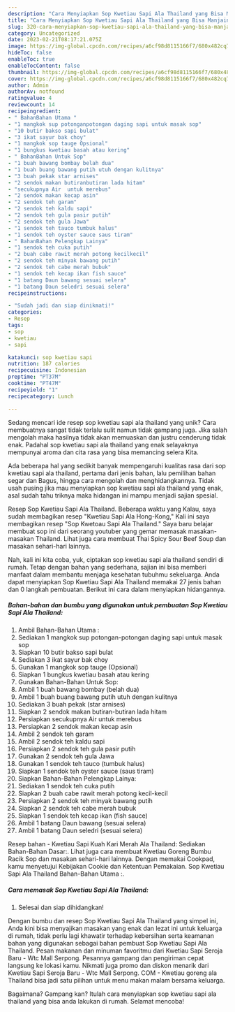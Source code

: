 ```yaml
---
description: "Cara Menyiapkan Sop Kwetiau Sapi Ala Thailand yang Bisa Manjain Lidah"
title: "Cara Menyiapkan Sop Kwetiau Sapi Ala Thailand yang Bisa Manjain Lidah"
slug: 320-cara-menyiapkan-sop-kwetiau-sapi-ala-thailand-yang-bisa-manjain-lidah
category: Uncategorized
date: 2023-02-21T08:17:21.075Z
image: https://img-global.cpcdn.com/recipes/a6cf98d8115166f7/680x482cq70/sop-kwetiau-sapi-ala-thailand-foto-resep-utama.jpg
hideToc: false
enableToc: true
enableTocContent: false
thumbnail: https://img-global.cpcdn.com/recipes/a6cf98d8115166f7/680x482cq70/sop-kwetiau-sapi-ala-thailand-foto-resep-utama.jpg
cover: https://img-global.cpcdn.com/recipes/a6cf98d8115166f7/680x482cq70/sop-kwetiau-sapi-ala-thailand-foto-resep-utama.jpg
author: Admin
authorAv: notfound
ratingvalue: 4
reviewcount: 14
recipeingredient:
- " BahanBahan Utama "
- "1 mangkok sup potonganpotongan daging sapi untuk masak sop"
- "10 butir bakso sapi bulat"
- "3 ikat sayur bak choy"
- "1 mangkok sop tauge Opsional"
- "1 bungkus kwetiau basah atau kering"
- " BahanBahan Untuk Sop"
- "1 buah bawang bombay belah dua"
- "1 buah buang bawang putih utuh dengan kulitnya"
- "3 buah pekak star arnises"
- "2 sendok makan butiranbutiran lada hitam"
- "secukupnya Air  untuk merebus"
- "2 sendok makan kecap asin"
- "2 sendok teh garam"
- "2 sendok teh kaldu sapi"
- "2 sendok teh gula pasir putih"
- "2 sendok teh gula Jawa"
- "1 sendok teh tauco tumbuk halus"
- "1 sendok teh oyster sauce saus tiram"
- " BahanBahan Pelengkap Lainya"
- "1 sendok teh cuka putih"
- "2 buah cabe rawit merah potong kecilkecil"
- "2 sendok teh minyak bawang putih"
- "2 sendok teh cabe merah bubuk"
- "1 sendok teh kecap ikan fish sauce"
- "1 batang Daun bawang sesuai selera"
- "1 batang Daun seledri sesuai selera"
recipeinstructions:

- "Sudah jadi dan siap dinikmati!"
categories:
- Resep
tags:
- sop
- kwetiau
- sapi

katakunci: sop kwetiau sapi 
nutrition: 187 calories
recipecuisine: Indonesian
preptime: "PT37M"
cooktime: "PT47M"
recipeyield: "1"
recipecategory: Lunch

---
```





Sedang mencari ide resep sop kwetiau sapi ala thailand yang unik? Cara membuatnya sangat tidak terlalu sulit namun tidak gampang juga. Jika salah mengolah maka hasilnya tidak akan memuaskan dan justru cenderung tidak enak. Padahal sop kwetiau sapi ala thailand yang enak selayaknya mempunyai aroma dan cita rasa yang bisa memancing selera Kita.





Ada beberapa hal yang sedikit banyak mempengaruhi kualitas rasa dari sop kwetiau sapi ala thailand, pertama dari jenis bahan, lalu pemilihan bahan segar dan Bagus, hingga cara mengolah dan menghidangkannya. Tidak usah pusing jika mau menyiapkan sop kwetiau sapi ala thailand yang enak,      asal sudah tahu triknya maka hidangan ini mampu menjadi sajian spesial.














Resep Sop Kwetiau Sapi Ala Thailand. Beberapa waktu yang Kalau, saya sudah membagikan resep &#34;Kwetiau Sapi Ala Hong-Kong,&#34; Kali ini saya membagikan resep &#34;Sop Kwetoau Sapi Ala Thailand.&#34; Saya baru belajar membuat sop ini dari seorang youtuber yang gemar memasak masakan-masakan Thailand. Lihat juga cara membuat Thai Spicy Sour Beef Soup dan masakan sehari-hari lainnya.






Nah, kali ini kita coba, yuk, ciptakan sop kwetiau sapi ala thailand sendiri di rumah. Tetap dengan bahan yang sederhana, sajian ini bisa memberi manfaat dalam membantu menjaga kesehatan tubuhmu sekeluarga. Anda dapat menyiapkan Sop Kwetiau Sapi Ala Thailand memakai 27 jenis bahan dan 0 langkah pembuatan. Berikut ini cara dalam menyiapkan hidangannya.

<!--inarticleads1-->

##### Bahan-bahan dan bumbu yang digunakan untuk pembuatan Sop Kwetiau Sapi Ala Thailand:

1. Ambil  Bahan-Bahan Utama :
1. Sediakan 1 mangkok sup potongan-potongan daging sapi untuk masak sop
1. Siapkan 10 butir bakso sapi bulat
1. Sediakan 3 ikat sayur bak choy
1. Gunakan 1 mangkok sop tauge (Opsional)
1. Siapkan 1 bungkus kwetiau basah atau kering
1. Gunakan  Bahan-Bahan Untuk Sop:
1. Ambil 1 buah bawang bombay (belah dua)
1. Ambil 1 buah buang bawang putih utuh dengan kulitnya
1. Sediakan 3 buah pekak (star arnises)
1. Siapkan 2 sendok makan butiran-butiran lada hitam
1. Persiapkan secukupnya Air  untuk merebus
1. Persiapkan 2 sendok makan kecap asin
1. Ambil 2 sendok teh garam
1. Ambil 2 sendok teh kaldu sapi
1. Persiapkan 2 sendok teh gula pasir putih
1. Gunakan 2 sendok teh gula Jawa
1. Gunakan 1 sendok teh tauco (tumbuk halus)
1. Siapkan 1 sendok teh oyster sauce (saus tiram)
1. Siapkan  Bahan-Bahan Pelengkap Lainya:
1. Sediakan 1 sendok teh cuka putih
1. Siapkan 2 buah cabe rawit merah potong kecil-kecil
1. Persiapkan 2 sendok teh minyak bawang putih
1. Siapkan 2 sendok teh cabe merah bubuk
1. Siapkan 1 sendok teh kecap ikan (fish sauce)
1. Ambil 1 batang Daun bawang (sesuai selera)
1. Ambil 1 batang Daun seledri (sesuai selera)


Resep bahan - Kwetiau Sapi Kuah Kari Merah Ala Thailand: Sediakan Bahan-Bahan Dasar:. Lihat juga cara membuat Kwetiau Goreng Bumbu Racik Sop dan masakan sehari-hari lainnya. Dengan memakai Cookpad, kamu menyetujui Kebijakan Cookie dan Ketentuan Pemakaian. Sop Kwetiau Sapi Ala Thailand Bahan-Bahan Utama :. 

<!--inarticleads2-->

##### Cara memasak Sop Kwetiau Sapi Ala Thailand:


1. Selesai dan siap dihidangkan!

Dengan bumbu dan resep Sop Kwetiau Sapi Ala Thailand yang simpel ini, Anda kini bisa menyajikan masakan yang enak dan lezat ini untuk keluarga di rumah, tidak perlu lagi khawatir terhadap kebersihan serta keamanan bahan yang digunakan sebagai bahan pembuat Sop Kwetiau Sapi Ala Thailand. Pesan makanan dan minuman favoritmu dari Kwetiau Sapi Seroja Baru - Wtc Mall Serpong. Pesannya gampang dan pengiriman cepat langsung ke lokasi kamu. Nikmati juga promo dan diskon menarik dari Kwetiau Sapi Seroja Baru - Wtc Mall Serpong. COM - Kwetiau goreng ala Thailand bisa jadi satu pilihan untuk menu makan malam bersama keluarga. 

Bagaimana? Gampang kan? Itulah cara menyiapkan sop kwetiau sapi ala thailand yang bisa anda lakukan di rumah. Selamat mencoba!
